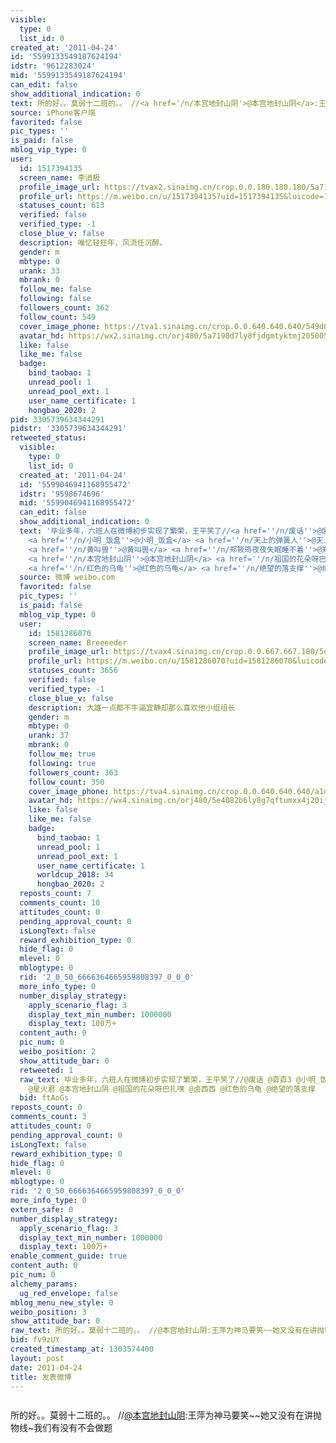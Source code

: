 ```yaml
---
visible:
  type: 0
  list_id: 0
created_at: '2011-04-24'
id: '5599133549187624194'
idstr: '9612283024'
mid: '5599133549187624194'
can_edit: false
show_additional_indication: 0
text: 所的好。。莫弱十二班的。。 //<a href='/n/本宫地封山阴'>@本宫地封山阴</a>:王萍为神马要笑~~她又没有在讲抛物线~我们有没有不会做题
source: iPhone客户端
favorited: false
pic_types: ''
is_paid: false
mblog_vip_type: 0
user:
  id: 1517394135
  screen_name: 李消极
  profile_image_url: https://tvax2.sinaimg.cn/crop.0.0.180.180.180/5a7198d7ly8fjdgmtyktmj20500500so.jpg?KID=imgbed,tva&Expires=1606400074&ssig=peOuppBDk8
  profile_url: https://m.weibo.cn/u/1517394135?uid=1517394135&luicode=10000011&lfid=2304131517394135_-_WEIBO_SECOND_PROFILE_WEIBO
  statuses_count: 613
  verified: false
  verified_type: -1
  close_blue_v: false
  description: 唯忆轻狂年，风流任沉醉。
  gender: m
  mbtype: 0
  urank: 33
  mbrank: 0
  follow_me: false
  following: false
  followers_count: 362
  follow_count: 549
  cover_image_phone: https://tva1.sinaimg.cn/crop.0.0.640.640.640/549d0121tw1egm1kjly3jj20hs0hsq4f.jpg
  avatar_hd: https://wx2.sinaimg.cn/orj480/5a7198d7ly8fjdgmtyktmj20500500so.jpg
  like: false
  like_me: false
  badge:
    bind_taobao: 1
    unread_pool: 1
    unread_pool_ext: 1
    user_name_certificate: 1
    hongbao_2020: 2
pid: 3305739634344291
pidstr: '3305739634344291'
retweeted_status:
  visible:
    type: 0
    list_id: 0
  created_at: '2011-04-24'
  id: '5599046941168955472'
  idstr: '9598674696'
  mid: '5599046941168955472'
  can_edit: false
  show_additional_indication: 0
  text: '毕业多年，六班人在微博初步实现了繁荣，王平笑了//<a href=''/n/废话''>@废话</a> <a href=''/n/孬孬3''>@孬孬3</a>
    <a href=''/n/小明_饭盒''>@小明_饭盒</a> <a href=''/n/天上的弹簧人''>@天上的弹簧人</a> <a href=''/n/卟哒哒派''>@卟哒哒派</a>
    <a href=''/n/黄叫兽''>@黄叫兽</a> <a href=''/n/郑筱筠夜夜失眠睡不着''>@郑筱筠夜夜失眠睡不着</a> <a href=''/n/星火君''>@星火君</a>
    <a href=''/n/本宫地封山阴''>@本宫地封山阴</a> <a href=''/n/祖国的花朵呀巴扎嘿''>@祖国的花朵呀巴扎嘿</a> <a href=''/n/卤西西''>@卤西西</a>
    <a href=''/n/红色的乌龟''>@红色的乌龟</a> <a href=''/n/绝望的落支撑''>@绝望的落支撑</a> '
  source: 微博 weibo.com
  favorited: false
  pic_types: ''
  is_paid: false
  mblog_vip_type: 0
  user:
    id: 1581286070
    screen_name: Breeeeder
    profile_image_url: https://tvax4.sinaimg.cn/crop.0.0.667.667.180/5e4082b6ly8g7qftumxx4j20ij0ij3z2.jpg?KID=imgbed,tva&Expires=1606400074&ssig=cqk8jxcWT8
    profile_url: https://m.weibo.cn/u/1581286070?uid=1581286070&luicode=10000011&lfid=2304131517394135_-_WEIBO_SECOND_PROFILE_WEIBO
    statuses_count: 3656
    verified: false
    verified_type: -1
    close_blue_v: false
    description: 大雄一点都不牛逼宜静却那么喜欢他小组组长
    gender: m
    mbtype: 0
    urank: 37
    mbrank: 0
    follow_me: true
    following: true
    followers_count: 363
    follow_count: 350
    cover_image_phone: https://tva4.sinaimg.cn/crop.0.0.640.640.640/a1d3feabjw1ecat3p2p2qj20hs0hsmz4.jpg
    avatar_hd: https://wx4.sinaimg.cn/orj480/5e4082b6ly8g7qftumxx4j20ij0ij3z2.jpg
    like: false
    like_me: false
    badge:
      bind_taobao: 1
      unread_pool: 1
      unread_pool_ext: 1
      user_name_certificate: 1
      worldcup_2018: 34
      hongbao_2020: 2
  reposts_count: 7
  comments_count: 10
  attitudes_count: 0
  pending_approval_count: 0
  isLongText: false
  reward_exhibition_type: 0
  hide_flag: 0
  mlevel: 0
  mblogtype: 0
  rid: '2_0_50_6666364665959808397_0_0_0'
  more_info_type: 0
  number_display_strategy:
    apply_scenario_flag: 3
    display_text_min_number: 1000000
    display_text: 100万+
  content_auth: 0
  pic_num: 0
  weibo_position: 2
  show_attitude_bar: 0
  retweeted: 1
  raw_text: 毕业多年，六班人在微博初步实现了繁荣，王平笑了//@废话 @孬孬3 @小明_饭盒 @天上的弹簧人 @卟哒哒派 @黄叫兽 @郑筱筠夜夜失眠睡不着
    @星火君 @本宫地封山阴 @祖国的花朵呀巴扎嘿 @卤西西 @红色的乌龟 @绝望的落支撑 ​​​
  bid: ftAoGs
reposts_count: 0
comments_count: 3
attitudes_count: 0
pending_approval_count: 0
isLongText: false
reward_exhibition_type: 0
hide_flag: 0
mlevel: 0
mblogtype: 0
rid: '2_0_50_6666364665959808397_0_0_0'
more_info_type: 0
extern_safe: 0
number_display_strategy:
  apply_scenario_flag: 3
  display_text_min_number: 1000000
  display_text: 100万+
enable_comment_guide: true
content_auth: 0
pic_num: 0
alchemy_params:
  ug_red_envelope: false
mblog_menu_new_style: 0
weibo_position: 3
show_attitude_bar: 0
raw_text: 所的好。。莫弱十二班的。。 //@本宫地封山阴:王萍为神马要笑~~她又没有在讲抛物线~我们有没有不会做题
bid: fv9zUY
created_timestamp_at: 1303574400
layout: post
date: 2011-04-24
title: 发表微博
---
```


![]()

所的好。。莫弱十二班的。。 //<a href='/n/本宫地封山阴'>@本宫地封山阴</a>:王萍为神马要笑~~她又没有在讲抛物线~我们有没有不会做题

